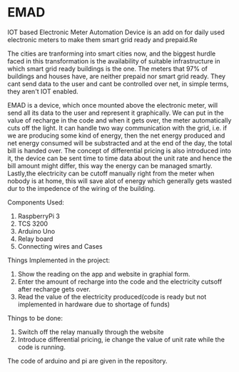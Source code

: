# EMAD
IOT based Electronic Meter Automation Device is an add on for daily used electronic meters to make them smart grid ready and prepaid.Re

The cities are tranforming into smart cities now, and the biggest hurdle faced in this transformation is the availability of suitable infrastructure in which smart grid ready buildings is the one. The meters that 97% of buildings and houses have, are neither prepaid nor smart grid ready. They cant send data to the user and cant be controlled over net, in simple terms, they aren't IOT enabled.

EMAD is a device, which once mounted above the electronic meter, will send all its data to the user and represent it graphically. We can put in the value of recharge in the code and when it gets over, the meter automatically cuts off the light. It can handle two way communication with the grid, i.e. if we are producing some kind of energy, then the net energy produced and net energy consumed will be substracted and at the end of the day, the total bill is handed over. The concept of differential pricing is also introduced into it, the device can be sent time to time data about the unit rate and hence the bill amount might differ, this way the energy can be managed smartly. Lastly,the electricity can be cutoff manually right from the meter when nobody is at home, this will save alot of energy which generally gets wasted dur to the impedence of the wiring of the building.

Components Used:

1. RaspberryPi 3
2. TCS 3200
3. Arduino Uno
4. Relay board
5. Connecting wires and Cases

Things Implemented in the project:
1. Show the reading on the app and website in graphial form.
2. Enter the amount of recharge into the code and the electricity cutsoff after recharge gets over.
3. Read the value of the electricity produced(code is ready but not implemented in hardware due to shortage of funds)

Things to be done:
1. Switch off the relay manually through the website
2. Introduce differential pricing, ie change the value of unit rate while the code is running.

The code of arduino and pi are given in the repository.
